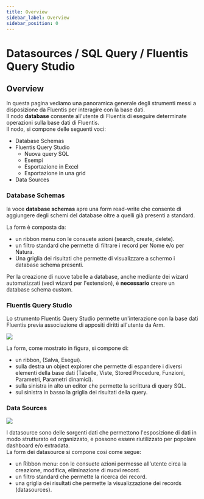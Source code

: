 ```yaml
---
title: Overview
sidebar_label: Overview
sidebar_position: 0
---
```


# Datasources / SQL Query / Fluentis Query Studio

## Overview
In questa pagina vediamo una panoramica generale degli strumenti messi a disposizione da Fluentis per interagire con la base dati.  
Il nodo **database** consente all'utente di Fluentis di eseguire determinate operazioni sulla base dati di Fluentis.   
Il nodo, si compone delle seguenti voci:
* Database Schemas
* Fluentis Query Studio
  * Nuova query SQL
  * Esempi
  * Esportazione in Excel
  * Esportazione in una grid
* Data Sources


### Database Schemas
la voce **database schemas** apre una form read-write che consente di aggiungere degli schemi del database oltre a quelli già presenti a standard.  


La form è composta da:
* un ribbon menu con le consuete azioni (search, create, delete).
* un filtro standard che permette di filtrare i record per Nome e/o per Natura.
* Una griglia dei risultati che permette di visualizzare a schermo i database schema presenti.

Per la creazione di nuove tabelle a database, anche mediante dei wizard automatizzati (vedi wizard per l'extension), è **necessario** creare un database schema custom.

### Fluentis Query Studio
Lo strumento Fluentis Query Studio permette un'interazione con la base dati Fluentis previa associazione di appositi diritti all'utente da Arm.  

![](/img/it-it/applications/database/20250520090348.png)

La form, come mostrato in figura, si compone di:
* un ribbon, (Salva, Esegui).
* sulla destra un object explorer che permette di espandere i diversi elementi della base dati (Tabelle, Viste, Stored Procedure, Funzioni, Parametri, Parametri dinamici).
* sulla sinistra in alto un editor che permette la scrittura di query SQL.
* sul sinistra in basso la griglia dei risultati della query.  

### Data Sources

![](/img/it-it/applications/database/20250520085246.png)

I datasource sono delle sorgenti dati che permettono l'esposizione di dati in modo strutturato ed organizzato, e possono essere riutilizzato per popolare dashboard e/o extradata.  
La form dei datasource si compone così come segue:  
* un Ribbon menu: con le consuete azioni permesse all'utente circa la creazione, modifica, eliminazione di nuovi record.  
* un filtro standard che permette la ricerca dei record.  
* una griglia dei risultati che permette la visualizzazione dei records (datasources).








